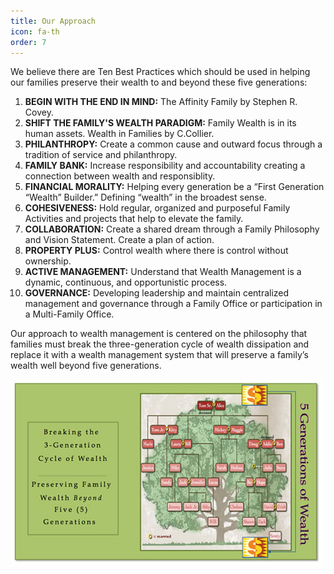 ```yaml
---
title: Our Approach
icon: fa-th
order: 7
---
```


We believe there are Ten Best Practices which should be used in helping our families preserve their wealth to and beyond these five generations:

1. **BEGIN WITH THE END IN MIND:**  The Affinity Family by Stephen R. Covey.
2. **SHIFT THE FAMILY'S WEALTH PARADIGM:** Family Wealth is in its human assets. Wealth in Families by C.Collier.
3. **PHILANTHROPY:** Create a common cause  and outward  focus through a tradition of service and philanthropy.
4. **FAMILY BANK:** Increase responsibility and accountability creating a connection between wealth and responsiblity.
5. **FINANCIAL MORALITY:**  Helping every generation be a “First Generation “Wealth” Builder.” Defining “wealth” in the broadest sense.
6. **COHESIVENESS:**  Hold regular, organized and purposeful Family Activities and projects that help to elevate the family.
7. **COLLABORATION:**  Create a shared dream through a Family Philosophy and Vision Statement. Create a plan of action.
8. **PROPERTY PLUS:** Control wealth where there is control without ownership.
9. **ACTIVE MANAGEMENT:** Understand that Wealth Management is a dynamic, continuous, and opportunistic process.
10. **GOVERNANCE:** Developing leadership and maintain centralized management and governance through a Family Office or participation in a Multi-Family Office.
								
Our approach to wealth management is centered on the philosophy that families must break the three-generation cycle of wealth dissipation and replace it with a wealth management system that will preserve a family’s wealth well beyond five generations.

<img src='/assets/images/page6_image2.png' class="img-responsive ">

